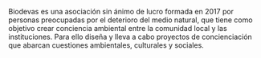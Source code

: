 Biodevas es una asociación sin ánimo de lucro formada en 2017 por personas preocupadas por el deterioro del medio 
natural, que tiene como objetivo crear conciencia ambiental entre la comunidad local y las instituciones.
Para ello diseña y lleva a cabo proyectos de concienciación que abarcan cuestiones ambientales, culturales y sociales.
